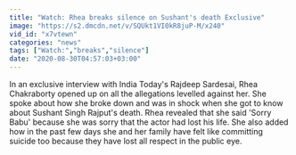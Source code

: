 ```yaml
---
title: "Watch: Rhea breaks silence on Sushant's death Exclusive"
image: "https://s2.dmcdn.net/v/SQUkt1VI0kR8juP-M/x240"
vid_id: "x7vtewn"
categories: "news"
tags: ["Watch:","breaks","silence"]
date: "2020-08-30T04:57:03+03:00"
---
```

In an exclusive interview with India Today's Rajdeep Sardesai, Rhea Chakraborty opened up on all the allegations levelled against her. She spoke about how she broke down and was in shock when she got to know about Sushant Singh Rajput's death. Rhea revealed that she said 'Sorry Babu' because she was sorry that the actor had lost his life. She also added how in the past few days she and her family have felt like committing suicide too because they have lost all respect in the public eye. 
